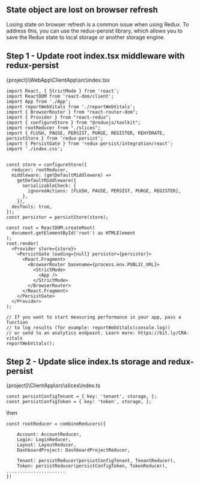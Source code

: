 ## State object are lost on browser refresh
Losing state on browser refresh is a common issue when using Redux. To address this, you can use the redux-persist library, which allows you to save the Redux state to local storage or another storage engine.

## Step 1 - Update root index.tsx middleware with redux-persist
{project}\WebApp\ClientApp\src\index.tsx
```
import React, { StrictMode } from 'react';
import ReactDOM from 'react-dom/client';
import App from './App';
import reportWebVitals from './reportWebVitals';
import { BrowserRouter } from "react-router-dom";
import { Provider } from "react-redux";
import { configureStore } from "@reduxjs/toolkit";
import rootReducer from "./slices";
import { FLUSH, PAUSE, PERSIST, PURGE, REGISTER, REHYDRATE, persistStore } from 'redux-persist';
import { PersistGate } from 'redux-persist/integration/react';
import './index.css';


const store = configureStore({
  reducer: rootReducer,
  middleware: (getDefaultMiddleware) =>
    getDefaultMiddleware({
      serializableCheck: {
        ignoredActions: [FLUSH, PAUSE, PERSIST, PURGE, REGISTER],
      },
    }),
  devTools: true,
});
const persistor = persistStore(store);

const root = ReactDOM.createRoot(
  document.getElementById('root') as HTMLElement
);
root.render(
  <Provider store={store}>
    <PersistGate loading={null} persistor={persistor}>
      <React.Fragment>
        <BrowserRouter basename={process.env.PUBLIC_URL}>
          <StrictMode>
            <App />
          </StrictMode>
        </BrowserRouter>
      </React.Fragment>
    </PersistGate>
  </Provider>
);

// If you want to start measuring performance in your app, pass a function
// to log results (for example: reportWebVitals(console.log))
// or send to an analytics endpoint. Learn more: https://bit.ly/CRA-vitals
reportWebVitals();
```

## Step 2 - Update slice index.ts storage and redux-persist
{project}\ClientApp\src\slices\index.ts

```
const persistConfigTenant = { key: 'tenant', storage, };
const persistConfigToken = { key: 'token', storage, };
```
then 
```
const rootReducer = combineReducers({

    Account: AccountReducer,
    Login: LoginReducer,
    Layout: LayoutReducer,
    DashboardProject: DashboardProjectReducer,

    Tenant: persistReducer(persistConfigTenant, TenantReducer),
    Token: persistReducer(persistConfigToken, TokenReducer),
......................
})
